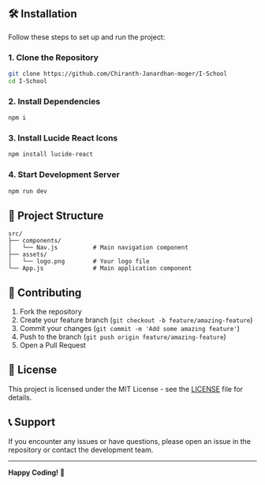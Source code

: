 

## 🛠️ Installation

Follow these steps to set up and run the project:

### 1. Clone the Repository
```bash
git clone https://github.com/Chiranth-Janardhan-moger/I-School
cd I-School
```

### 2. Install Dependencies
```bash
npm i
```

### 3. Install Lucide React Icons
```bash
npm install lucide-react
```

### 4. Start Development Server
```bash
npm run dev
```

## 📁 Project Structure

```
src/
├── components/
│   └── Nav.js          # Main navigation component
├── assets/
│   └── logo.png        # Your logo file
└── App.js              # Main application component
```

## 🤝 Contributing

1. Fork the repository
2. Create your feature branch (`git checkout -b feature/amazing-feature`)
3. Commit your changes (`git commit -m 'Add some amazing feature'`)
4. Push to the branch (`git push origin feature/amazing-feature`)
5. Open a Pull Request

## 📄 License

This project is licensed under the MIT License - see the [LICENSE](LICENSE) file for details.

## 📞 Support

If you encounter any issues or have questions, please open an issue in the repository or contact the development team.

---

**Happy Coding! 🎉**
